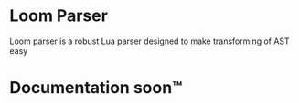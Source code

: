 # Loom Parser
Loom parser is a robust Lua parser designed to make transforming of AST easy

# Documentation soon:tm:

